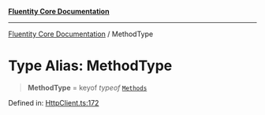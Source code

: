 [**Fluentity Core Documentation**](../README.md)

***

[Fluentity Core Documentation](../globals.md) / MethodType

# Type Alias: MethodType

> **MethodType** = keyof *typeof* [`Methods`](../variables/Methods.md)

Defined in: [HttpClient.ts:172](https://github.com/cedricpierre/fluentity-core/blob/8e2af2c49efe8e91127ddf71a1f873baf08b923d/src/HttpClient.ts#L172)
